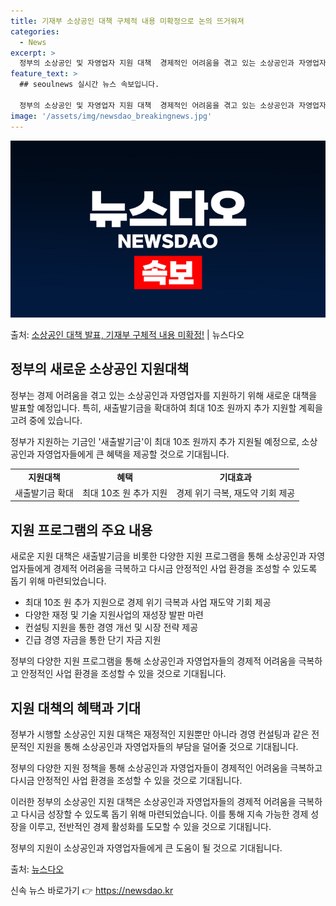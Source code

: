 ```yaml
---
title: 기재부 소상공인 대책 구체적 내용 미확정으로 논의 뜨거워져
categories:
  - News
excerpt: >
  정부의 소상공인 및 자영업자 지원 대책  경제적인 어려움을 겪고 있는 소상공인과 자영업자들을 위해 정부가 새…
feature_text: >
  ## seoulnews 실시간 뉴스 속보입니다.

  정부의 소상공인 및 자영업자 지원 대책  경제적인 어려움을 겪고 있는 소상공인과 자영업자들을 위해 정부가 새…
image: '/assets/img/newsdao_breakingnews.jpg'
---
```


![뉴스다오 속보](/assets/img/newsdao_breakingnews.jpg)

<p>출처: <a href="https://newsdao.kr/4513" rel="dofollow">소상공인 대책 발표, 기재부 구체적 내용 미확정!</a> | 뉴스다오</p>

<h2 data-ke-size="size26">정부의 새로운 소상공인 지원대책</h2>
정부는 경제 어려움을 겪고 있는 소상공인과 자영업자를 지원하기 위해 새로운 대책을 발표할 예정입니다. 특히, 새출발기금을 확대하여 최대 10조 원까지 추가 지원할 계획을 고려 중에 있습니다.

<p data-ke-size="size16">정부가 지원하는 기금인 '새출발기금'이 최대 10조 원까지 추가 지원될 예정으로, 소상공인과 자영업자들에게 큰 혜택을 제공할 것으로 기대됩니다.</p>

<table>
  <tr>
    <td style="text-align: center; height: 17px;"><b>지원대책</b></td>
    <td style="text-align: center; height: 17px;"><b>혜택</b></td>
    <td style="text-align: center; height: 17px;"><b>기대효과</b></td>
  </tr>
  <tr>
    <td style="text-align: center;">새출발기금 확대</td>
    <td style="text-align: center;">최대 10조 원 추가 지원</td>
    <td style="text-align: center;">경제 위기 극복, 재도약 기회 제공</td>
  </tr>
</table>

<h2 data-ke-size="size26">지원 프로그램의 주요 내용</h2>
새로운 지원 대책은 새출발기금을 비롯한 다양한 지원 프로그램을 통해 소상공인과 자영업자들에게 경제적 어려움을 극복하고 다시금 안정적인 사업 환경을 조성할 수 있도록 돕기 위해 마련되었습니다.

<ul>
  <li>최대 10조 원 추가 지원으로 경제 위기 극복과 사업 재도약 기회 제공</li>
  <li>다양한 재정 및 기술 지원사업의 재성장 발판 마련</li>
  <li>컨설팅 지원을 통한 경영 개선 및 시장 전략 제공</li>
  <li>긴급 경영 자금을 통한 단기 자금 지원</li>
</ul>

<p data-ke-size="size16">정부의 다양한 지원 프로그램을 통해 소상공인과 자영업자들의 경제적 어려움을 극복하고 안정적인 사업 환경을 조성할 수 있을 것으로 기대됩니다.</p>

<h2 data-ke-size="size26">지원 대책의 혜택과 기대</h2>
정부가 시행할 소상공인 지원 대책은 재정적인 지원뿐만 아니라 경영 컨설팅과 같은 전문적인 지원을 통해 소상공인과 자영업자들의 부담을 덜어줄 것으로 기대됩니다.

<p data-ke-size="size16">정부의 다양한 지원 정책을 통해 소상공인과 자영업자들이 경제적인 어려움을 극복하고 다시금 안정적인 사업 환경을 조성할 수 있을 것으로 기대됩니다.</p>

이러한 정부의 소상공인 지원 대책은 소상공인과 자영업자들의 경제적 어려움을 극복하고 다시금 성장할 수 있도록 돕기 위해 마련되었습니다. 이를 통해 지속 가능한 경제 성장을 이루고, 전반적인 경제 활성화를 도모할 수 있을 것으로 기대됩니다.

<p data-ke-size="size16">정부의 지원이 소상공인과 자영업자들에게 큰 도움이 될 것으로 기대됩니다.</p>

출처: <a href="https://newsdao.kr/4513">뉴스다오</a> 

신속 뉴스 바로가기 👉 <a href="https://newsdao.kr" rel="dofollow">https://newsdao.kr</a>


